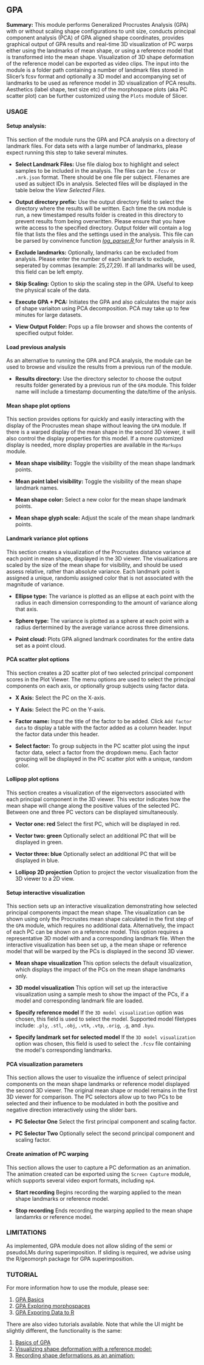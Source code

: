 ## GPA
**Summary:** This module performs Generalized Procrustes Analysis (GPA) with or without scaling shape configurations to unit size, conducts principal component analysis (PCA) of GPA aligned shape coordinates, provides graphical output of GPA results and real-time 3D visualization of PC warps either using the landmarks of mean shape, or using a reference model that is transformed into the mean shape. Visualization of 3D shape deformation of the reference model can be exported as video clips. The input into the module is a folder path containing a number of landmark files stored in Slicer’s fcsv format and optionally a 3D model and accompanying set of landmarks to be used as reference model in 3D visualization of PCA results. Aesthetics (label shape, text size etc) of the morphospace plots (aka PC scatter plot) can be further customized using the `Plots` module of Slicer. 

### USAGE
#### Setup analysis: 
This section of the module runs the GPA and PCA analysis on a directory of landmark files. For data sets with a large number of landmarks, please expect running this step to take several minutes.

* __Select Landmark Files:__ Use file dialog box to highlight and select samples to be included in the analysis. The files can be `.fcsv` or `.mrk.json` format. There should be one  file per subject. Filenames are used as subject IDs in analysis. Selected files will be displayed in the table below the *View Selected Files*. 

* __Output directory prefix:__ Use the output directory field to select the directory where the results will be written. Each time the `GPA` module is run, a new timestamped results folder is created in this directory to prevent results from being overwritten. Please ensure that you have write access to the specified directory. Output folder will contain a log file that lists the files and the settings used in the analysis. This file can be parsed by convinence function [_log_parser.R_ ](https://raw.githubusercontent.com/muratmaga/SlicerMorph_Rexamples/main/log_parser.R) for further analysis in R. 

* __Exclude landmarks:__ Optionally, landmarks can be excluded from analysis. Please enter the number of each landmark to exclude, seperated by commas (example: 25,27,29). If all landmarks will be used, this field can be left empty.

* __Skip Scaling:__ Option to skip the scaling step in the GPA. Useful to keep the physical scale of the data. 

* __Execute GPA + PCA:__ Initiates the GPA and also calculates the major axis of shape variaiton using PCA decomposition. PCA may take up to few minutes for large datasets. 

* __View Output Folder:__ Pops up a file browser and shows the contents of specified output folder. 

#### Load previous analysis
As an alternative to running the GPA and PCA analysis, the module can be used to browse and visulize the results from a previous run of the module.

* __Results directory:__ Use the directory selector to choose the output results folder generated by a previous run of the `GPA` module. This folder name will include a timestamp documenting the date/time of the anlysis.

#### Mean shape plot options
This section provides options for quickly and easily interacting with the display of the Procrustes mean shape without leaving the `GPA` module. If there is a warped display of the mean shape in the second 3D viewer, it will also control the display properties for this model. If a more customized display is needed, more display properties are available in the `Markups` module. 

* __Mean shape visibility:__ Toggle the visibility of the mean shape landmark points.

* __Mean point label visibility:__ Toggle the visibility of the mean shape landmark names.

* __Mean shape color:__ Select a new color for the mean shape landmark points.

* __Mean shape glyph scale:__ Adjust the scale of the mean shape landmark points.

#### Landmark variance plot options
This section creates a visualization of the Procrustes distance variance at each point in mean shape, displayed in the 3D viewer. The visualizations are scaled by the size of the mean shape for visibility, and should be used assess relative, rather than absolute variance. Each landmark point is assigned a unique, randomlu assigned color that is not associated with the magnitude of variance.

* __Ellipse type:__ The variance is plotted as an ellipse at each point with the radius in each dimension corresponding to the amount of variance along that axis.

* __Sphere type:__ The variance is plotted as a sphere at each point with a radius dertermined by the average variance across three dimensions.

* __Point cloud:__ Plots GPA aligned landmark coordinates for the entire data set as a point cloud.

#### PCA scatter plot options
This section creates a 2D scatter plot of two selected principal component scores in the Plot Viewer. The menu options are used to select the principal components on each axis, or optionally group subjects using factor data. 

* __X Axis:__ Select the PC on the X-axis.

* __Y Axis:__ Select the PC on the Y-axis.

* __Factor name:__ Input the title of the factor to be added. Click `Add factor data` to display a table with the factor added as a column header. Input the factor data under this header.

* __Select factor:__ To group subjects in the PC scatter plot using the input factor data, select a factor from the dropdown menu. Each factor grouping will be displayed in the PC scatter plot with a unique, random color.

#### Lollipop plot options
This section creates a visualization of the eigenvectors associated with each principal component in the 3D viewer. This vector indicates how the mean shape will change along the positive values of the selected PC. Between one and three PC vectors can be displayed simultaneously.

* __Vector one: red__ Select the first PC, which will be displayed in red.

* __Vector two: green__ Optionally select an additional PC that will be displayed in green.

* __Vector three: blue__ Optionally select an additional PC that will be displayed in blue.

* __Lollipop 2D projection__ Option to project the vector visualization from the 3D viewer to a 2D view.

#### Setup interactive visualization
This section sets up an interactive visualization demonstrating how selected principal components impact the mean shape. The visualization can be shown using only the Procrustes mean shape calculated in the first step of the `GPA` module, which requires no additional data. Alternatively, the impact of each PC can be shown on a reference model. This option requires a representative 3D model with and a corresponding landmark file. When the interactive visualization has been set up, a the mean shape or reference model that will be warped by the PCs is displayed in the second 3D viewer.

* __Mean shape visualization__ This option selects the default visualization, which displays the impact of the PCs on the mean shape landmarks only.

* __3D model visualization__ This option will set up the interactive visualization using a sample mesh to show the impact of the PCs, if a model and corresponding landmark file are loaded.

* __Specify reference model__ If the `3D model visualization` option was chosen, this field is used to select the model. Supported model filetypes include: `.ply`, `.stl`, `.obj`, `.vtk`, `.vtp`, `.orig`, `.g`, and `.byu`.

* __Specify landmark set for selected model__ If the `3D model visualization` option was chosen, this field is used to select the `.fcsv` file containing the model's corresponding landmarks.

#### PCA visualization parameters 
This section allows the user to visualize the influence of select principal components on the mean shape landmarks or reference model displayed the second 3D viewer. The original mean shape or model remains in the first 3D viewer for comparison. The PC selectors allow up to two PCs to be selected and their influence to be modulated in both the positive and negative direction interactively using the slider bars. 

* __PC Selector One__ Select the first principal component and scaling factor.

* __PC Selector Two__ Optionally select the second principal component and scaling factor.

#### Create animation of PC warping
This section allows the user to capture a PC deformation as an animation. The animation created can be exported using the `Screen Capture` module, which supports several video export formats, including `mp4`.

* __Start recording__ Begins recording the warping applied to the mean shape landmarks or reference model.

* __Stop recording__  Ends recording the warping applied to the mean shape landamrks or reference model.

### LIMITATIONS
As implemented, GPA module does not allow sliding of the semi or pseudoLMs during superimposition. If sliding is required, we advise using the R/geomorph package for GPA superimposition.

### TUTORIAL
For more information how to use the module, please see:

1. [GPA Basics](https://github.com/SlicerMorph/Tutorials/tree/main/GPA_1)
2. [GPA Exploring morphospaces](https://github.com/SlicerMorph/Tutorials/tree/main/GPA_2)
3. [GPA Exporing Data to R](https://github.com/SlicerMorph/Tutorials/tree/main/GPA_3)

There are also video tutorials available. Note that while the UI might be slightly different, the functionality is the same:
1. [Basics of GPA](https://www.youtube.com/watch?v=FCeZ2J5Uvcw&t=215s)
2. [Visualizing shape deformation with a reference model:](https://www.youtube.com/watch?v=hMMR9GChek8&t=240s)
3. [Recording shape deformations as an animation:](https://www.youtube.com/watch?v=gtHqhqaKeCU)





